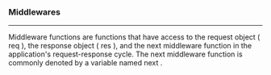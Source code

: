 ### Middlewares
<hr/>
Middleware functions are functions that have access to the request object ( req ), the response object ( res ), and the next middleware function in the application's request-response cycle. The next middleware function is commonly denoted by a variable named next .